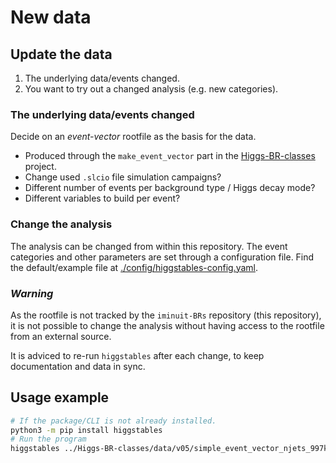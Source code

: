 # New data

## Update the data

1. The underlying data/events changed.
2. You want to try out a changed analysis (e.g. new categories).

### The underlying data/events changed

Decide on an _event-vector_ rootfile as the basis for the data.

- Produced through the `make_event_vector` part in the [Higgs-BR-classes](https://github.com/LLR-ILD/Higgs-BR-classes) project.
- Change used `.slcio` file simulation campaigns?
- Different number of events per background type / Higgs decay mode?
- Different variables to build per event?

### Change the analysis

The analysis can be changed from within this repository.
The event categories and other parameters are set through a configuration file.
Find the default/example file at [./config/higgstables-config.yaml](./config/higgstables-config.yaml).

### _Warning_

As the rootfile is not tracked by the `iminuit-BRs` repository (this repository), it is not possible to change the analysis without having access to the rootfile from an external source.

It is adviced to re-run `higgstables` after each change, to keep documentation and data in sync.

## Usage example

```bash
# If the package/CLI is not already installed.
python3 -m pip install higgstables
# Run the program
higgstables ../Higgs-BR-classes/data/v05/simple_event_vector_njets_997k.root
```
